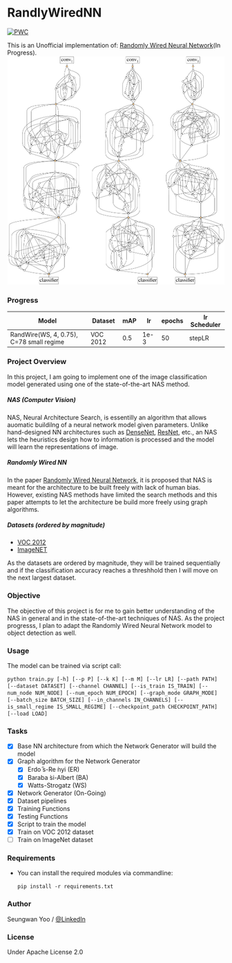 # RandlyWiredNN

[![PWC](https://img.shields.io/endpoint.svg?url=https://paperswithcode.com/badge/exploring-randomly-wired-neural-networks-for/image-classification-imagenet-image-reco)](https://paperswithcode.com/sota/image-classification-imagenet-image-reco?p=exploring-randomly-wired-neural-networks-for)

This is an Unofficial implementation of: [Randomly Wired Neural Network](https://arxiv.org/abs/1904.01569)(In Progress).
![](misc./network.png)

### Progress

| Model | Dataset | mAP | lr | epochs | lr Scheduler |
| --- | --- | --- | --- | --- | --- |
| RandWire(WS, 4, 0.75), C=78 small regime | VOC 2012 | 0.5 | 1e-3 | 50 | stepLR |

### Project Overview

In this project, I am going to implement one of the image classification model generated using one of the state-of-the-art NAS method.

##### NAS (Computer Vision)

NAS, Neural Architecture Search, is essentilly an algorithm that allows auomatic buildilng of a neural network model given parameters. Unlike hand-designed NN architectures such as [DenseNet](https://arxiv.org/pdf/1608.06993.pdf), [ResNet](https://arxiv.org/pdf/1512.03385.pdf), etc., an NAS lets the heuristics design how to information is processed and the model will learn the representations of image.

##### Randomly Wired NN

In the paper [Randomly Wired Neural Network](https://arxiv.org/abs/1904.01569), it is proposed that NAS is meant for the architecture to be built freely with lack of human bias. However, existing NAS methods have limited the search methods and this paper attempts to let the architecture be build more freely using graph algorithms.

##### Datasets (ordered by magnitude)

- [VOC 2012](http://host.robots.ox.ac.uk/pascal/VOC/voc2012/)
- [ImageNET](https://www.image-net.org)

As the datasets are ordered by magnitude, they will be trained sequentially and if the classification accuracy reaches a threshhold then I will move on the next largest dataset.

### Objective

The objective of this project is for me to gain better understanding of the NAS in general and in the state-of-the-art techniques of NAS. As the project progresss, I plan to adapt the Randomly Wired Neural Network model to object detection as well.

### Usage

The model can be trained via script call:
```
python train.py [-h] [--p P] [--k K] [--m M] [--lr LR] [--path PATH] [--dataset DATASET] [--channel CHANNEL] [--is_train IS_TRAIN] [--num_node NUM_NODE] [--num_epoch NUM_EPOCH] [--graph_mode GRAPH_MODE] [--batch_size BATCH_SIZE] [--in_channels IN_CHANNELS] [--is_small_regime IS_SMALL_REGIME] [--checkpoint_path CHECKPOINT_PATH] [--load LOAD]
```

### Tasks

- [x] Base NN architecture from which the Network Generator will build the model
- [x] Graph algorithm for the Network Generator
  - [x] Erdo ̋s-Re ́nyi (ER)
  - [x] Baraba ́si-Albert (BA)
  - [x] Watts-Strogatz (WS)
- [x] Network Generator (On-Going)
- [x] Dataset pipelines
- [x] Training Functions
- [x] Testing Functions
- [x] Script to train the model
- [x] Train on VOC 2012 dataset
- [ ] Train on ImageNet dataset

### Requirements

- You can install the required modules via commandline:
  ```
  pip install -r requirements.txt
  ```

### Author
Seungwan Yoo / [@LinkedIn](https://www.linkedin.com/in/wanyoo2/)

### License
Under Apache License 2.0